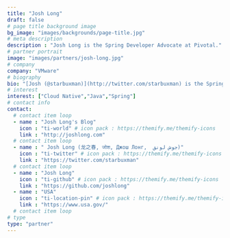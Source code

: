 ```yaml
---
title: "Josh Long"
draft: false
# page title background image
bg_image: "images/backgrounds/page-title.jpg"
# meta description
description : "Josh Long is the Spring Developer Advocate at Pivotal."
# partner portrait
image: "images/partners/josh-long.jpg"
# company
company: "VMware"
# biography
bio: "[Josh (@starbuxman)](http://twitter.com/starbuxman) is the Spring Developer Advocate at VMware. Josh is a Java Champion, author of 6 books (including O'Reilly's [Cloud Native Java: Designing Resilient Systems with Spring Boot, Spring Cloud, and Cloud Foundry](https://www.amazon.com/Cloud-Native-Java-Designing-Resilient/dp/1449374646) and the upcoming [Reactive Spring](http://reactivespring.io/)) and numerous best-selling video trainings (including [Building Microservices with Spring Boot Livelessons](https://www.safaribooksonline.com/library/view/building-microservices-with/9780134192468/) with Spring Boot co-founder Phil Webb), and an open-source contributor (Spring Boot, Spring Integration, Spring Cloud, Activiti and Vaadin), [a podcaster](http://bit.ly/a-bootiful-podcast) and [a screencaster](http://bit.ly/spring-tips-playlist)."
# interest
interest: ["Cloud Native","Java","Spring"]
# contact info
contact:
  # contact item loop
  - name : "Josh Long's Blog"
    icon : "ti-world" # icon pack : https://themify.me/themify-icons
    link : "http://joshlong.com"
  # contact item loop
  - name : " Josh Long (龙之春, जोश, Джош Лонг,  جوش لونق)"
    icon : "ti-twitter" # icon pack : https://themify.me/themify-icons
    link : "https://twitter.com/starbuxman"
  # contact item loop
  - name : "Josh Long"
    icon : "ti-github" # icon pack : https://themify.me/themify-icons
    link : "https://github.com/joshlong"
  - name : "USA"
    icon : "ti-location-pin" # icon pack : https://themify.me/themify-icons
    link : "https://www.usa.gov/"
  # contact item loop
# type
type: "partner"
---
```

